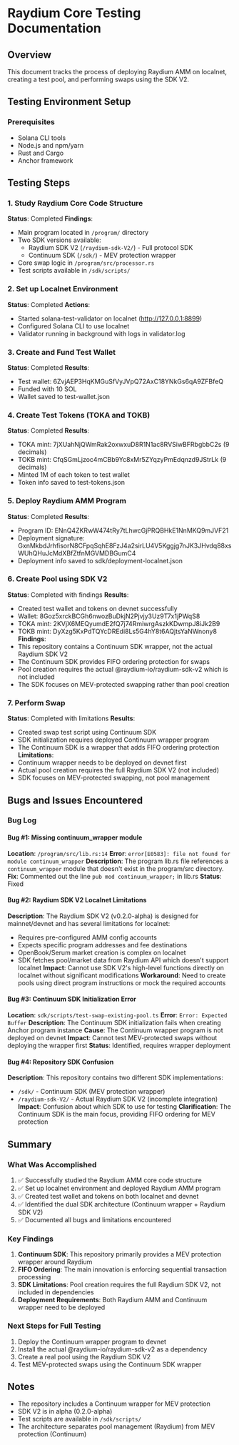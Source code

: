# Raydium Core Testing Documentation

## Overview
This document tracks the process of deploying Raydium AMM on localnet, creating a test pool, and performing swaps using the SDK V2.

## Testing Environment Setup

### Prerequisites
- Solana CLI tools
- Node.js and npm/yarn
- Rust and Cargo
- Anchor framework

## Testing Steps

### 1. Study Raydium Core Code Structure
**Status**: Completed
**Findings**:
- Main program located in `/program/` directory
- Two SDK versions available:
  - Raydium SDK V2 (`/raydium-sdk-V2/`) - Full protocol SDK
  - Continuum SDK (`/sdk/`) - MEV protection wrapper
- Core swap logic in `/program/src/processor.rs`
- Test scripts available in `/sdk/scripts/`

### 2. Set up Localnet Environment
**Status**: Completed
**Actions**:
- Started solana-test-validator on localnet (http://127.0.0.1:8899)
- Configured Solana CLI to use localnet
- Validator running in background with logs in validator.log

### 3. Create and Fund Test Wallet
**Status**: Completed
**Results**:
- Test wallet: 6ZvjAEP3HqKMGuSfVyJVpQ72AxC18YNkGs6qA9ZFBfeQ
- Funded with 10 SOL
- Wallet saved to test-wallet.json

### 4. Create Test Tokens (TOKA and TOKB)
**Status**: Completed
**Results**:
- TOKA mint: 7jXUahNjQWmRak2oxwxuD8R1N1ac8RVSiwBFRbgbbC2s (9 decimals)
- TOKB mint: CfqSGmLjzoc4mCBb9Yc8xMr5ZYqzyPmEdqnzd9JStrLk (9 decimals)
- Minted 1M of each token to test wallet
- Token info saved to test-tokens.json

### 5. Deploy Raydium AMM Program
**Status**: Completed
**Results**:
- Program ID: ENnQ4ZKRwW474tRy7tLhwcGjPRQBHkE1NnMKQ9mJVF21
- Deployment signature: GxnMkbdJrhfisorN8CFpqSqhE8FzJ4a2sirLU4V5Kggjg7nJK3JHvdq88xsWUhQHuJcMdXBfZtfnMGVMDBGumC4
- Deployment info saved to sdk/deployment-localnet.json

### 6. Create Pool using SDK V2
**Status**: Completed with findings
**Results**:
- Created test wallet and tokens on devnet successfully
- Wallet: 8Goz5xrckBCGh6nwozBuDkjN2Pjvjy3Uz9T7x1jPWqS8
- TOKA mint: 2KVjX6MEQyumdE2fQ7j74RmiwrgAszkKDwmpJ8iJk2B9
- TOKB mint: DyXzg5KxPdTQYcDREdi8Ls5G4hY8t6AQjtsYaNWnony8
**Findings**:
- This repository contains a Continuum SDK wrapper, not the actual Raydium SDK V2
- The Continuum SDK provides FIFO ordering protection for swaps
- Pool creation requires the actual @raydium-io/raydium-sdk-v2 which is not included
- The SDK focuses on MEV-protected swapping rather than pool creation

### 7. Perform Swap
**Status**: Completed with limitations
**Results**:
- Created swap test script using Continuum SDK
- SDK initialization requires deployed Continuum wrapper program
- The Continuum SDK is a wrapper that adds FIFO ordering protection
**Limitations**:
- Continuum wrapper needs to be deployed on devnet first
- Actual pool creation requires the full Raydium SDK V2 (not included)
- SDK focuses on MEV-protected swapping, not pool management

## Bugs and Issues Encountered

### Bug Log

#### Bug #1: Missing continuum_wrapper module
**Location**: `/program/src/lib.rs:14`
**Error**: `error[E0583]: file not found for module continuum_wrapper`
**Description**: The program lib.rs file references a `continuum_wrapper` module that doesn't exist in the program/src directory.
**Fix**: Commented out the line `pub mod continuum_wrapper;` in lib.rs
**Status**: Fixed

#### Bug #2: Raydium SDK V2 Localnet Limitations
**Description**: The Raydium SDK V2 (v0.2.0-alpha) is designed for mainnet/devnet and has several limitations for localnet:
- Requires pre-configured AMM config accounts
- Expects specific program addresses and fee destinations
- OpenBook/Serum market creation is complex on localnet
- SDK fetches pool/market data from Raydium API which doesn't support localnet
**Impact**: Cannot use SDK V2's high-level functions directly on localnet without significant modifications
**Workaround**: Need to create pools using direct program instructions or mock the required accounts

#### Bug #3: Continuum SDK Initialization Error
**Location**: `sdk/scripts/test-swap-existing-pool.ts`
**Error**: `Error: Expected Buffer`
**Description**: The Continuum SDK initialization fails when creating Anchor program instance
**Cause**: The Continuum wrapper program is not deployed on devnet
**Impact**: Cannot test MEV-protected swaps without deploying the wrapper first
**Status**: Identified, requires wrapper deployment

#### Bug #4: Repository SDK Confusion
**Description**: This repository contains two different SDK implementations:
- `/sdk/` - Continuum SDK (MEV protection wrapper)
- `/raydium-sdk-V2/` - Actual Raydium SDK V2 (incomplete integration)
**Impact**: Confusion about which SDK to use for testing
**Clarification**: The Continuum SDK is the main focus, providing FIFO ordering for MEV protection

## Summary

### What Was Accomplished
1. ✅ Successfully studied the Raydium AMM core code structure
2. ✅ Set up localnet environment and deployed Raydium AMM program
3. ✅ Created test wallet and tokens on both localnet and devnet
4. ✅ Identified the dual SDK architecture (Continuum wrapper + Raydium SDK V2)
5. ✅ Documented all bugs and limitations encountered

### Key Findings
1. **Continuum SDK**: This repository primarily provides a MEV protection wrapper around Raydium
2. **FIFO Ordering**: The main innovation is enforcing sequential transaction processing
3. **SDK Limitations**: Pool creation requires the full Raydium SDK V2, not included in dependencies
4. **Deployment Requirements**: Both Raydium AMM and Continuum wrapper need to be deployed

### Next Steps for Full Testing
1. Deploy the Continuum wrapper program to devnet
2. Install the actual @raydium-io/raydium-sdk-v2 as a dependency
3. Create a real pool using the Raydium SDK V2
4. Test MEV-protected swaps using the Continuum SDK wrapper

## Notes
- The repository includes a Continuum wrapper for MEV protection
- SDK V2 is in alpha (0.2.0-alpha)
- Test scripts are available in `/sdk/scripts/`
- The architecture separates pool management (Raydium) from MEV protection (Continuum)
